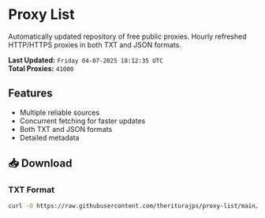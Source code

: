 # Proxy List

Automatically updated repository of free public proxies. Hourly refreshed HTTP/HTTPS proxies in both TXT and JSON formats.

**Last Updated:** `Friday 04-07-2025 18:12:35 UTC`  
**Total Proxies:** `41000`

## Features
- Multiple reliable sources
- Concurrent fetching for faster updates
- Both TXT and JSON formats
- Detailed metadata

## 📥 Download

### TXT Format
```bash
curl -O https://raw.githubusercontent.com/theriturajps/proxy-list/main/proxies.txt